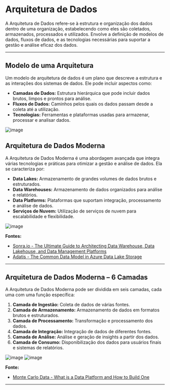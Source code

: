 # Arquitetura de Dados

A Arquitetura de Dados refere-se à estrutura e organização dos dados dentro de uma organização, estabelecendo como eles são coletados, armazenados, processados e utilizados. Envolve a definição de modelos de dados, fluxos de dados, e as tecnologias necessárias para suportar a gestão e análise eficaz dos dados.

---

## Modelo de uma Arquitetura

Um modelo de arquitetura de dados é um plano que descreve a estrutura e as interações dos sistemas de dados. Ele pode incluir aspectos como:

- **Camadas de Dados:** Estrutura hierárquica que pode incluir dados brutos, limpos e prontos para análise.
- **Fluxos de Dados:** Caminhos pelos quais os dados passam desde a coleta até a utilização.
- **Tecnologias:** Ferramentas e plataformas usadas para armazenar, processar e analisar dados.

![image](https://github.com/user-attachments/assets/b8b59227-4f59-49c5-b427-e75c12499e64)


## Arquitetura de Dados Moderna

A Arquitetura de Dados Moderna é uma abordagem avançada que integra várias tecnologias e práticas para otimizar a gestão e análise de dados. Ela se caracteriza por:

- **Data Lakes:** Armazenamento de grandes volumes de dados brutos e estruturados.
- **Data Warehouses:** Armazenamento de dados organizados para análise e relatórios.
- **Data Platforms:** Plataformas que suportam integração, processamento e análise de dados.
- **Serviços de Nuvem:** Utilização de serviços de nuvem para escalabilidade e flexibilidade.

![image](https://github.com/user-attachments/assets/b3f37dea-2bf4-4d32-8bc8-7096ebb4d6e1)

**Fontes:**
- [Sonra.io - The Ultimate Guide to Architecting Data Warehouse, Data Lakehouse, and Data Management Platforms](https://sonra.io/data-warehouse/reference-enterprise-data-architecture-the-ultimate-guide-to-architecting-data-warehouse-date-lakehouse-and-data-management-platforms/)
- [Adatis - The Common Data Model in Azure Data Lake Storage](https://adatis.co.uk/the-common-data-model-in-azure-data-lake-storage-azure-data-services-data-factory-data-flow/)

---

## Arquitetura de Dados Moderna – 6 Camadas

A Arquitetura de Dados Moderna pode ser dividida em seis camadas, cada uma com uma função específica:

1. **Camada de Ingestão:** Coleta de dados de várias fontes.
2. **Camada de Armazenamento:** Armazenamento de dados em formatos brutos e estruturados.
3. **Camada de Processamento:** Transformação e processamento dos dados.
4. **Camada de Integração:** Integração de dados de diferentes fontes.
5. **Camada de Análise:** Análise e geração de insights a partir dos dados.
6. **Camada de Consumo:** Disponibilização dos dados para usuários finais e sistemas de relatórios.
   
![image](https://github.com/user-attachments/assets/8305730e-c9ef-48d0-8de4-26530e16e0ea)
![image](https://github.com/user-attachments/assets/850fde0b-e3aa-4c0a-940b-ac12a74d7e1b)


**Fonte:**
- [Monte Carlo Data - What is a Data Platform and How to Build One](https://www.montecarlodata.com/blog-what-is-a-data-platform-and-how-to-build-one/)

---
